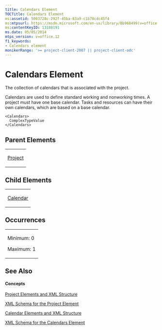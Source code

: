 ```yaml
---
title: Calendars Element
TOCTitle: Calendars Element
ms:assetid: 5003728c-292f-45ba-83a9-c1b78cdc45f4
ms:mtpsurl: https://msdn.microsoft.com/en-us/library/Bb968499(v=office.12)
ms:contentKeyID: 13188191
ms.date: 05/05/2014
mtps_version: v=office.12
f1_keywords:
- Calendars element
monikerRange: '>= project-client-2007 || project-client-odc'
---
```


# Calendars Element




The collection of calendars that is associated with the project.

Calendars are used to define standard working and nonworking times. A project must have one base calendar. Tasks and resources can have their own calendars, which are based on a base calendar.

    <Calendars>
      ComplexTypeValue
    </Calendars>

## Parent Elements

<table>
<colgroup>
<col style="width: 100%" />
</colgroup>
<tbody>
<tr class="odd">
<td><p><a href="bb968701(v=office.12).md">Project</a></p></td>
</tr>
</tbody>
</table>

## Child Elements

<table>
<colgroup>
<col style="width: 100%" />
</colgroup>
<tbody>
<tr class="odd">
<td><p><a href="bb968481(v=office.12).md">Calendar</a></p></td>
</tr>
</tbody>
</table>

## Occurrences

<table>
<colgroup>
<col style="width: 100%" />
</colgroup>
<tbody>
<tr class="odd">
<td><p>Minimum: 0</p>
<p>Maximum: 1</p></td>
</tr>
</tbody>
</table>

## See Also

#### Concepts

[Project Elements and XML Structure](bb968439\(v=office.12\).md)

[XML Schema for the Project Element](bb968695\(v=office.12\).md)

[Calendar Elements and XML Structure](bb968563\(v=office.12\).md)

[XML Schema for the Calendars Element](bb968557\(v=office.12\).md)

